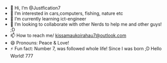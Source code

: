 - 👋 Hi, I’m @Justfication7
- 👀 I’m interested in cars,computers, fishing, nature etc
- 🌱 I’m currently learning ict-engineer
- 💞️ I’m looking to collaborate with other Nerds to help me and other guys! ;D
- 📫 How to reach me/ kissamaukoirahau7@outlook.com
- 😄 Pronouns: Peace & Love!
- ⚡ Fun fact: Number 7, was followed whole life! Since I was born ;D 
Hello World! 777 

